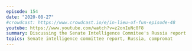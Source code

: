 ```yaml
---
episode: 154
date: "2020-08-27"
#crowdcast: https://www.crowdcast.io/e/in-lieu-of-fun-episode-48
youtube: https://www.youtube.com/watch?v=z2onIuNc0F8
summary: Discussing the Senate Intelligence Commitee's Russia report
topics: Senate intelligence committee report, Russia, compromat
---
```

